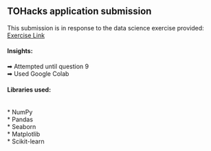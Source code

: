 ## TOHacks application submission

This submission is in response to the data science exercise provided:
<br>
[Exercise Link](https://bit.ly/tohacksdataexercise)

#### Insights:
➡ Attempted until question 9
<br>
➡ Used Google Colab

#### Libraries used:
<br>
* NumPy
    <br>
* Pandas
    <br>
* Seaborn
    <br>
* Matplotlib
    <br>
* Scikit-learn
